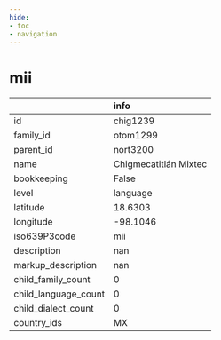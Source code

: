 ```yaml
---
hide:
- toc
- navigation
---
```

# mii
|                      | info                  |
|:---------------------|:----------------------|
| id                   | chig1239              |
| family_id            | otom1299              |
| parent_id            | nort3200              |
| name                 | Chigmecatitlán Mixtec |
| bookkeeping          | False                 |
| level                | language              |
| latitude             | 18.6303               |
| longitude            | -98.1046              |
| iso639P3code         | mii                   |
| description          | nan                   |
| markup_description   | nan                   |
| child_family_count   | 0                     |
| child_language_count | 0                     |
| child_dialect_count  | 0                     |
| country_ids          | MX                    |